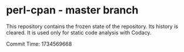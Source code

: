 # perl-cpan - master branch

This repository contains the frozen state of the repository.
Its history is cleared. It is used only for static code
analysis with Codacy.

Commit Time: 1734569668